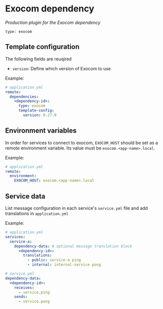 # Exocom dependency

_Production plugin for the Exocom dependency_

`type: exocom`

## Template configuration
The following fields are reuqired
- `version`: Define which version of Exocom to use

Example:
```yml
# application.yml
remote:
  dependencies:
    <dependency-id>:
      type: exocom
      template-config:
        version: 0.27.0
```

## Environment variables
In order for services to connect to exocom, `EXOCOM_HOST` should be set as a remote environment variable. Its value must be `exocom.<app-name>.local`.

Example:
```yml
# application.yml
remote:
  environment:
    EXOCOM_HOST: exocom.<app-name>.local
```

## Service data
List message configuration in each service's `service.yml` file and add translations in `application.yml`

Example:
```yml
# application.yml
services:
  service-a:
    dependency-data: # optional message translation block
      <dependency-id>:
        translations:
          - public: service-a ping
          - internal: internal-service pong
```
```yml
# service.yml
dependency-data:
  <dependency-id>:
    receives:
      - service.ping
    sends:
      - service.pong
```
